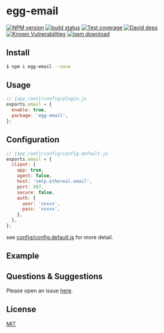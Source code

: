 # egg-email

[![NPM version][npm-image]][npm-url]
[![build status][travis-image]][travis-url]
[![Test coverage][codecov-image]][codecov-url]
[![David deps][david-image]][david-url]
[![Known Vulnerabilities][snyk-image]][snyk-url]
[![npm download][download-image]][download-url]

[npm-image]: https://img.shields.io/npm/v/egg-email.svg?style=flat-square
[npm-url]: https://npmjs.org/package/egg-email
[travis-image]: https://img.shields.io/travis/eggjs/egg-email.svg?style=flat-square
[travis-url]: https://travis-ci.org/eggjs/egg-email
[codecov-image]: https://img.shields.io/codecov/c/github/eggjs/egg-email.svg?style=flat-square
[codecov-url]: https://codecov.io/github/eggjs/egg-email?branch=master
[david-image]: https://img.shields.io/david/eggjs/egg-email.svg?style=flat-square
[david-url]: https://david-dm.org/eggjs/egg-email
[snyk-image]: https://snyk.io/test/npm/egg-email/badge.svg?style=flat-square
[snyk-url]: https://snyk.io/test/npm/egg-email
[download-image]: https://img.shields.io/npm/dm/egg-email.svg?style=flat-square
[download-url]: https://npmjs.org/package/egg-email

<!--
Description here.
-->

## Install

```bash
$ npm i egg-email --save
```

## Usage

```js
// {app_root}/config/plugin.js
exports.email = {
  enable: true,
  package: 'egg-email',
};
```

## Configuration

```js
// {app_root}/config/config.default.js
exports.email = {
  client: {
    app: true,
    agent: false,
    host: 'smtp.ethereal.email',
    port: 587,
    secure: false,
    auth: {
      user: 'xxxxx',
      pass: 'xxxxx',
    },
  },
};
```

see [config/config.default.js](config/config.default.js) for more detail.

## Example

<!-- example here -->

## Questions & Suggestions

Please open an issue [here](https://github.com/eggjs/egg/issues).

## License

[MIT](LICENSE)
